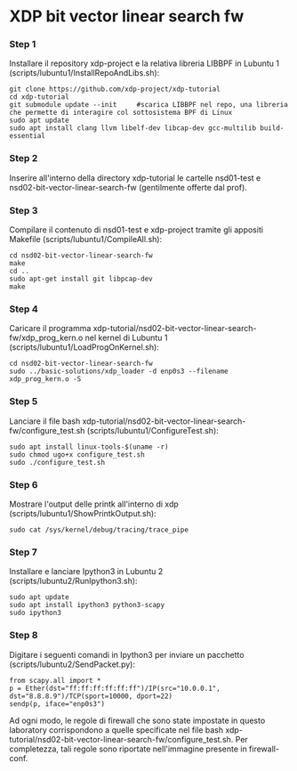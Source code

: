# XDP bit vector linear search fw

### Step 1
Installare il repository xdp-project e la relativa libreria LIBBPF in Lubuntu 1 (scripts/lubuntu1/InstallRepoAndLibs.sh):

    git clone https://github.com/xdp-project/xdp-tutorial
    cd xdp-tutorial
    git submodule update --init		#scarica LIBBPF nel repo, una libreria che permette di interagire col sottosistema BPF di Linux
    sudo apt update
    sudo apt install clang llvm libelf-dev libcap-dev gcc-multilib build-essential

### Step 2
Inserire all'interno della directory xdp-tutorial le cartelle nsd01-test e nsd02-bit-vector-linear-search-fw (gentilmente offerte dal prof).

### Step 3
Compilare il contenuto di nsd01-test e xdp-project tramite gli appositi Makefile (scripts/lubuntu1/CompileAll.sh):

    cd nsd02-bit-vector-linear-search-fw
    make
    cd ..
    sudo apt-get install git libpcap-dev
    make

### Step 4
Caricare il programma xdp-tutorial/nsd02-bit-vector-linear-search-fw/xdp_prog_kern.o nel kernel di Lubuntu 1 (scripts/lubuntu1/LoadProgOnKernel.sh):

    cd nsd02-bit-vector-linear-search-fw
    sudo ../basic-solutions/xdp_loader -d enp0s3 --filename xdp_prog_kern.o -S

### Step 5
Lanciare il file bash xdp-tutorial/nsd02-bit-vector-linear-search-fw/configure_test.sh (scripts/lubuntu1/ConfigureTest.sh):

    sudo apt install linux-tools-$(uname -r)
    sudo chmod ugo+x configure_test.sh
    sudo ./configure_test.sh

### Step 6
Mostrare l'output delle printk all'interno di xdp (scripts/lubuntu1/ShowPrintkOutput.sh):

    sudo cat /sys/kernel/debug/tracing/trace_pipe

### Step 7
Installare e lanciare Ipython3 in Lubuntu 2 (scripts/lubuntu2/RunIpython3.sh):

    sudo apt update
    sudo apt install ipython3 python3-scapy
    sudo ipython3

### Step 8
Digitare i seguenti comandi in Ipython3 per inviare un pacchetto (scripts/lubuntu2/SendPacket.py):

    from scapy.all import *
    p = Ether(dst="ff:ff:ff:ff:ff:ff")/IP(src="10.0.0.1", dst="8.8.8.9")/TCP(sport=10000, dport=22)
    sendp(p, iface="enp0s3")

Ad ogni modo, le regole di firewall che sono state impostate in questo laboratory corrispondono a quelle specificate nel file bash xdp-tutorial/nsd02-bit-vector-linear-search-fw/configure_test.sh. Per completezza, tali regole sono riportate nell'immagine presente in firewall-conf.